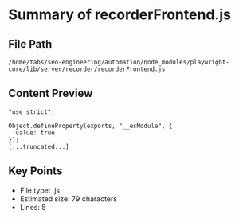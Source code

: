 # Summary of recorderFrontend.js
  
## File Path
`/home/tabs/seo-engineering/automation/node_modules/playwright-core/lib/server/recorder/recorderFrontend.js`

## Content Preview
```
"use strict";

Object.defineProperty(exports, "__esModule", {
  value: true
});
[...truncated...]
```

## Key Points
- File type: .js
- Estimated size: 79 characters
- Lines: 5
